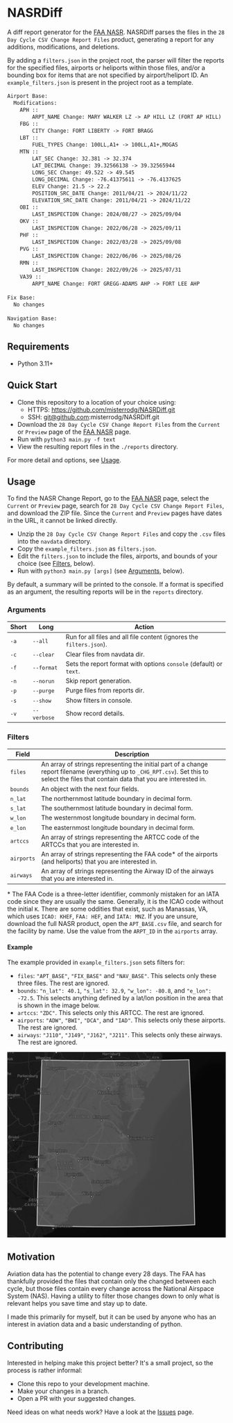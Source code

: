# NASRDiff

A diff report generator for the [FAA NASR](https://www.faa.gov/air_traffic/flight_info/aeronav/aero_data/NASR_Subscription/).
NASRDiff parses the files in the `28 Day Cycle CSV Change Report Files` product, 
generating a report for any additions, modifications, and deletions.

By adding a `filters.json` in the project root, the parser will filter the 
reports for the specified files, airports or heliports within those files, 
and/or a bounding box for items that are not specified by airport/heliport ID. 
An `example_filters.json` is present in the project root as a template.

```
Airport Base:
  Modifications:
    APH ::
        ARPT_NAME Change: MARY WALKER LZ -> AP HILL LZ (FORT AP HILL)
    FBG ::
        CITY Change: FORT LIBERTY -> FORT BRAGG
    LBT ::
        FUEL_TYPES Change: 100LL,A1+ -> 100LL,A1+,MOGAS
    MTN ::
        LAT_SEC Change: 32.381 -> 32.374
        LAT_DECIMAL Change: 39.32566138 -> 39.32565944
        LONG_SEC Change: 49.522 -> 49.545
        LONG_DECIMAL Change: -76.41375611 -> -76.4137625
        ELEV Change: 21.5 -> 22.2
        POSITION_SRC_DATE Change: 2011/04/21 -> 2024/11/22
        ELEVATION_SRC_DATE Change: 2011/04/21 -> 2024/11/22
    OBI ::
        LAST_INSPECTION Change: 2024/08/27 -> 2025/09/04
    OKV ::
        LAST_INSPECTION Change: 2022/06/28 -> 2025/09/11
    PHF ::
        LAST_INSPECTION Change: 2022/03/28 -> 2025/09/08
    PVG ::
        LAST_INSPECTION Change: 2022/06/06 -> 2025/08/26
    RMN ::
        LAST_INSPECTION Change: 2022/09/26 -> 2025/07/31
    VA39 ::
        ARPT_NAME Change: FORT GREGG-ADAMS AHP -> FORT LEE AHP

Fix Base:
  No changes

Navigation Base:
  No changes
```

## Requirements

- Python 3.11+

## Quick Start

- Clone this repository to a location of your choice using:
    - HTTPS: https://github.com/misterrodg/NASRDiff.git
    - SSH: git@github.com:misterrodg/NASRDiff.git
- Download the `28 Day Cycle CSV Change Report Files` from the `Current` or `Preview` 
page of the [FAA NASR](https://www.faa.gov/air_traffic/flight_info/aeronav/aero_data/NASR_Subscription/) page.
- Run with `python3 main.py -f text`
- View the resulting report files in the `./reports` directory.

For more detail and options, see [Usage](#usage).

## Usage

To find the NASR Change Report, go to the [FAA NASR](https://www.faa.gov/air_traffic/flight_info/aeronav/aero_data/NASR_Subscription/) page, 
select the `Current` or `Preview` page, search for `28 Day Cycle CSV Change Report Files`, 
and download the ZIP file. Since the `Current` and `Preview` pages have dates in 
the URL, it cannot be linked directly.

- Unzip the `28 Day Cycle CSV Change Report Files` and copy the `.csv` files into 
the `navdata` directory.
- Copy the `example_filters.json` as `filters.json`.
- Edit the `filters.json` to include the files, airports, and bounds of your choice 
(see [Filters](#filters), below).
- Run with `python3 main.py [args]` (see [Arguments](#arguments), below).

By default, a summary will be printed to the console. If a format is specified 
as an argument, the resulting reports will be in the `reports` directory.

### Arguments

| Short | Long | Action |
| - | - | - |
| `-a` | `--all` | Run for all files and all file content (ignores the `filters.json`). |
| `-c` | `--clear` | Clear files from navdata dir. |
| `-f` | `--format` | Sets the report format with options `console` (default) or `text`. |
| `-n` | `--norun` | Skip report generation. |
| `-p` | `--purge` | Purge files from reports dir. |
| `-s` | `--show` | Show filters in console. |
| `-v` | `--verbose` | Show record details. |

### Filters

| Field | Description |
| - | - |
| `files` | An array of strings representing the initial part of a change report filename (everything up to `_CHG_RPT.csv`). Set this to select the files that contain data that you are interested in. |
| `bounds` | An object with the next four fields. |
| `n_lat` | The northernmost latitude boundary in decimal form. |
| `s_lat` | The southernmost latitude boundary in decimal form. |
| `w_lon` | The westernmost longitude boundary in decimal form. |
| `e_lon` | The easternmost longitude boundary in decimal form. |
| `artccs` | An array of strings representing the ARTCC code of the ARTCCs that you are interested in. |
| `airports` | An array of strings representing the FAA code* of the airports (and heliports) that you are interested in. |
| `airways` | An array of strings representing the Airway ID of the airways that you are interested in. |

\* The FAA Code is a three-letter identifier, commonly mistaken for an IATA 
code since they are usually the same. Generally, it is the ICAO code without the 
initial `K`. There are some oddities that exist, such as Manassas, VA, which 
uses `ICAO: KHEF`, `FAA: HEF`, and `IATA: MNZ`. If you are unsure, download the 
full NASR product, open the `APT_BASE.csv` file, and search for the facility by 
name. Use the value from the `ARPT_ID` in the `airports` array.

#### Example

The example provided in `example_filters.json` sets filters for:

- `files`: `"APT_BASE"`, `"FIX_BASE"` and `"NAV_BASE"`. This selects only these 
three files. The rest are ignored.
- `bounds`: `"n_lat": 40.1`, `"s_lat": 32.9`, `"w_lon": -80.8`, and `"e_lon": -72.5`. 
This selects anything defined by a lat/lon position in the area that is shown 
in the image below.
- `artccs`: `"ZDC"`. This selects only this ARTCC. The rest are ignored.
- `airports`: `"ADW"`, `"BWI"`, `"DCA"`, and `"IAD"`. This selects only these 
airports. The rest are ignored.
- `airways`: `"J110"`, `"J149"`, `"J162"`, `"J211"`. This selects only these 
airways. The rest are ignored.

![Example Boundaries](./docs/images/example.png)

## Motivation

Aviation data has the potential to change every 28 days. The FAA has thankfully 
provided the files that contain only the changed between each cycle, but those 
files contain every change across the National Airspace System (NAS). Having a 
utility to filter those changes down to only what is relevant helps you save 
time and stay up to date.

I made this primarily for myself, but it can be used by anyone who has an 
interest in aviation data and a basic understanding of python.

## Contributing

Interested in helping make this project better? It's a small project, so the 
process is rather informal:

- Clone this repo to your development machine.
- Make your changes in a branch.
- Open a PR with your suggested changes.

Need ideas on what needs work? Have a look at the [Issues](https://github.com/misterrodg/NASRDiff/issues) page.

